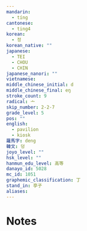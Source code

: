 ```yaml
---
mandarin:
  - tíng
cantonese:
  - ting4
korean:
  - 정
korean_native: ""
japanese:
  - TEI
  - CHOU
  - CHIN
japanese_nanori: ""
vietnamese:
middle_chinese_initial: d
middle_chinese_final: eŋ
stroke_count: 9
radical: 亠
skip_number: 2-2-7
grade_level: 5
pos: ""
english:
  - pavilion
  - kiosk
羅馬字: deng
韓文: 덩
joyo_level: ""
hsk_level: ""
hanmun_edu_level: 高等
danayo_id: 5028
mc_id: 1051
graphemic_classification: 丁
stand_in: 亭子
aliases:
---
```


# Notes
